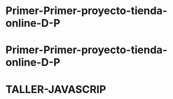 # Primer-Primer-proyecto-tienda-online-D-P
# Primer-Primer-proyecto-tienda-online-D-P
# TALLER-JAVASCRIP

